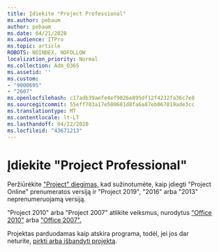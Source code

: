 ```yaml
---
title: Įdiekite "Project Professional"
ms.author: pebaum
author: pebaum
ms.date: 04/21/2020
ms.audience: ITPro
ms.topic: article
ROBOTS: NOINDEX, NOFOLLOW
localization_priority: Normal
ms.collection: Adm_O365
ms.assetid: ''
ms.custom:
- "9000695"
- "2607"
ms.openlocfilehash: c17adb39aefe4ef9026e895df12f4232fa36c7e8
ms.sourcegitcommit: 55eff703a17e500681d8fa6a87eb067019ade3cc
ms.translationtype: MT
ms.contentlocale: lt-LT
ms.lasthandoff: 04/22/2020
ms.locfileid: "43671213"
---
```

# <a name="install-project-professional"></a>Įdiekite "Project Professional"

Peržiūrėkite ["Project" diegimas,](https://support.office.com/article/install-project-7059249b-d9fe-4d61-ab96-5c5bf435f281) kad sužinotumėte, kaip įdiegti "Project Online" prenumeratos versiją ir "Project 2019", "2016" arba "2013" neprenumeruojamą versiją. 

"Project 2010" arba "Project 2007" atlikite veiksmus, nurodytus ["Office 2010"](https://support.office.com/article/install-office-2010-1b8f3c9b-bdd2-4a4f-8c88-aa756546529d) arba ["Office 2007".](https://support.office.com/article/install-office-2007-88a8e329-3335-4f82-abb2-ecea3e319657) 

Projektas parduodamas kaip atskira programa, todėl, jei jos dar neturite, [pirkti arba išbandyti projektą](https://products.office.com/project). 





